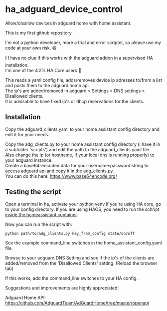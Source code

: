# ha_adguard_device_control
Allow/disallow devices in adguard home with home assistant.

This is my first github repository.

I'm not a python developer, more a trial and error scripter, so please use my code at your own risk. :smile:

❗ I have no clue if this works with the adguard addon in a supervised HA installation.  
I'm one of the 4.2% HA Core users 🙂

This reads a yaml config file, adds/removes device ip adresses to/from a list and posts them to the adguard home api.  
The ip's are added/removed in adguard > Settings > DNS settings > Disallowed clients.  
It is advisable to have fixed ip's or dhcp reservations for the clients.

## Installation
Copy the adguard_clients.yaml to your home assistant config directory and edit it for your needs.

Copy the adg_clients.py to your home assistant config directory (i have it in a subfolder 'scripts') and edit the path to the adguard_clients.yaml file.  
Also change the ip (or hostname, if your local dns is running properly) to your adguard instance.  
Create a base64-encoded data for your username:password string to access adguard api and copy it in the adg_clients.py.  
You can do this here: https://www.base64encode.org/ 

## Testing the script
Open a terminal in ha, activate your python venv if you're using HA core, go to your config directory.
If you are using HAOS, you need to run the schript [inside the homeassistant container](https://community.home-assistant.io/t/sshing-from-a-command-line-sensor-or-shell-command/258731/3?u=vdrainer).

Now you can run the script with:
```
python path/to/adg_clients.py key_from_config state/on/off
```
See the example command_line switches in the home_assistant_config.yaml file.

Browse to your adguard DNS Setting and see if the ip's of the clients are added/removed from the 'Disallowed Clients' setting. (Reload the browser tab)

If this works, add the command_line switches to your HA config.

Suggestions and improvements are highly appreciated!

Adguard Home API: https://github.com/AdguardTeam/AdGuardHome/tree/master/openapi
